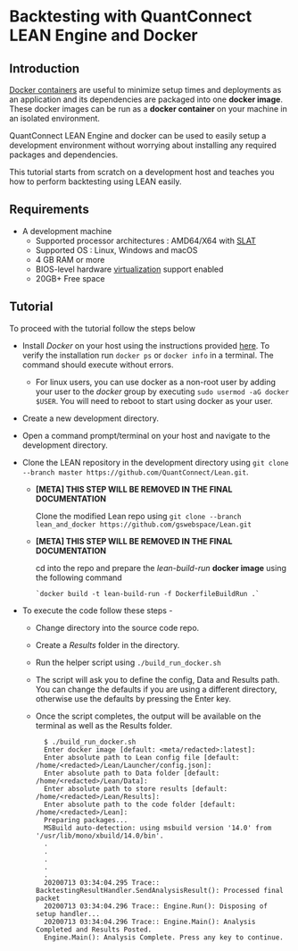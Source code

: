 # Backtesting with QuantConnect LEAN Engine and Docker

## Introduction
[Docker containers](https://www.docker.com/resources/what-container) are useful to minimize setup times and deployments as an application and its dependencies are packaged into one **docker image**. These docker images can be run as a **docker container** on your machine in an isolated environment. 

QuantConnect LEAN Engine and docker can be used to easily setup a development environment without worrying about installing any required packages and dependencies.

This tutorial starts from scratch on a development host and teaches you how to perform backtesting using LEAN easily.

## Requirements

- A development machine
    - Supported processor architectures : AMD64/X64 with [SLAT](http://en.wikipedia.org/wiki/Second_Level_Address_Translation)
    - Supported OS : Linux, Windows and macOS
    - 4 GB RAM or more
    - BIOS-level hardware [virtualization](https://docs.docker.com/docker-for-windows/troubleshoot/#virtualization-must-be-enabled) support enabled
    - 20GB+ Free space

## Tutorial
To proceed with the tutorial follow the steps below

- Install *Docker* on your host using the instructions provided [here](https://docs.docker.com/get-docker/). To verify the installation run `docker ps` or `docker info` in a terminal. The command should execute without errors.
    - For linux users, you can use docker as a non-root user by adding your user to the *docker* group by executing `sudo usermod -aG docker $USER`. You will need to reboot to start using docker as your user.
    
- Create a new development directory.
  
- Open a command prompt/terminal on your host and navigate to the development directory.

- Clone the LEAN repository in the development directory using `git clone --branch master https://github.com/QuantConnect/Lean.git`.
  
    - **[META] THIS STEP WILL BE REMOVED IN THE FINAL DOCUMENTATION**
      
        Clone the modified Lean repo using `git clone --branch lean_and_docker https://github.com/gswebspace/Lean.git`
  
    - **[META] THIS STEP WILL BE REMOVED IN THE FINAL DOCUMENTATION**
      
        cd into the repo and prepare the *lean-build-run* **docker image** using the following command
        
          `docker build -t lean-build-run -f DockerfileBuildRun .`
      
- To execute the code follow these steps -
    
    - Change directory into the source code repo.
    
    - Create a *Results* folder in the directory.
    
    - Run the helper script using `./build_run_docker.sh`
    
    - The script will ask you to define the config, Data and Results path. You can change the defaults if you are using a different directory, otherwise use the defaults by pressing the Enter key.
    
    - Once the script completes, the output will be available on the terminal as well as the Results folder.
        
          
            $ ./build_run_docker.sh 
            Enter docker image [default: <meta/redacted>:latest]: 
            Enter absolute path to Lean config file [default: /home/<redacted>/Lean/Launcher/config.json]: 
            Enter absolute path to Data folder [default: /home/<redacted>/Lean/Data]: 
            Enter absolute path to store results [default: /home/<redacted>/Lean/Results]: 
            Enter absolute path to the code folder [default: /home/<redacted>/Lean]: 
            Preparing packages...
            MSBuild auto-detection: using msbuild version '14.0' from '/usr/lib/mono/xbuild/14.0/bin'.
            .
            .
            .
            .
            .
            20200713 03:34:04.295 Trace:: BacktestingResultHandler.SendAnalysisResult(): Processed final packet
            20200713 03:34:04.296 Trace:: Engine.Run(): Disposing of setup handler...
            20200713 03:34:04.296 Trace:: Engine.Main(): Analysis Completed and Results Posted.
            Engine.Main(): Analysis Complete. Press any key to continue.
            
